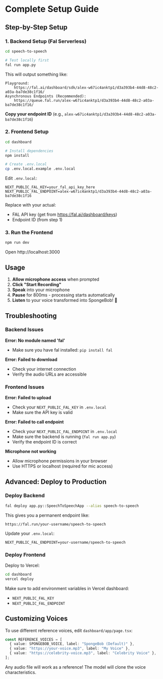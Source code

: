 # Complete Setup Guide

## Step-by-Step Setup

### 1. Backend Setup (Fal Serverless)

```bash
cd speech-to-speech

# Test locally first
fal run app.py
```

This will output something like:
```
Playground:
    https://fal.ai/dashboard/sdk/alex-w67ic4anktp1/d3a393b4-44d8-48c2-a03a-ba7de38c1f16/
Asynchronous Endpoints (Recommended):
    https://queue.fal.run/alex-w67ic4anktp1/d3a393b4-44d8-48c2-a03a-ba7de38c1f16/
```

**Copy your endpoint ID** (e.g., `alex-w67ic4anktp1/d3a393b4-44d8-48c2-a03a-ba7de38c1f16`)

### 2. Frontend Setup

```bash
cd dashboard

# Install dependencies
npm install

# Create .env.local
cp .env.local.example .env.local
```

Edit `.env.local`:
```
NEXT_PUBLIC_FAL_KEY=your_fal_api_key_here
NEXT_PUBLIC_FAL_ENDPOINT=alex-w67ic4anktp1/d3a393b4-44d8-48c2-a03a-ba7de38c1f16
```

Replace with your actual:
- FAL API key (get from https://fal.ai/dashboard/keys)
- Endpoint ID (from step 1)

### 3. Run the Frontend

```bash
npm run dev
```

Open http://localhost:3000

## Usage

1. **Allow microphone access** when prompted
2. **Click "Start Recording"**
3. **Speak** into your microphone
4. **Pause** for 800ms - processing starts automatically
5. **Listen** to your voice transformed into SpongeBob! 🧽

## Troubleshooting

### Backend Issues

**Error: No module named 'fal'**
- Make sure you have fal installed: `pip install fal`

**Error: Failed to download**
- Check your internet connection
- Verify the audio URLs are accessible

### Frontend Issues

**Error: Failed to upload**
- Check your `NEXT_PUBLIC_FAL_KEY` in `.env.local`
- Make sure the API key is valid

**Error: Failed to call endpoint**
- Check your `NEXT_PUBLIC_FAL_ENDPOINT` in `.env.local`
- Make sure the backend is running (`fal run app.py`)
- Verify the endpoint ID is correct

**Microphone not working**
- Allow microphone permissions in your browser
- Use HTTPS or localhost (required for mic access)

## Advanced: Deploy to Production

### Deploy Backend

```bash
fal deploy app.py::SpeechToSpeechApp --alias speech-to-speech
```

This gives you a permanent endpoint like:
```
https://fal.run/your-username/speech-to-speech
```

Update your `.env.local`:
```
NEXT_PUBLIC_FAL_ENDPOINT=your-username/speech-to-speech
```

### Deploy Frontend

Deploy to Vercel:
```bash
cd dashboard
vercel deploy
```

Make sure to add environment variables in Vercel dashboard:
- `NEXT_PUBLIC_FAL_KEY`
- `NEXT_PUBLIC_FAL_ENDPOINT`

## Customizing Voices

To use different reference voices, edit `dashboard/app/page.tsx`:

```typescript
const REFERENCE_VOICES = [
  { value: SPONGEBOB_VOICE, label: "SpongeBob (Default)" },
  { value: "https://your-voice.mp3", label: "My Voice" },
  { value: "https://celebrity-voice.mp3", label: "Celebrity Voice" },
];
```

Any audio file will work as a reference! The model will clone the voice characteristics.

